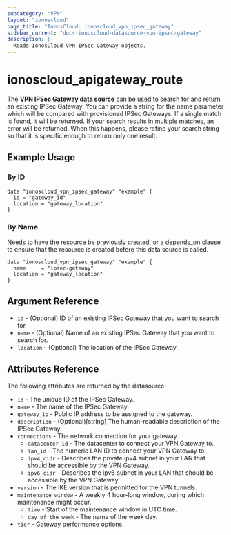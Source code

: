 ```yaml
---
subcategory: "VPN"
layout: "ionoscloud"
page_title: "IonosCloud: ionoscloud_vpn_ipsec_gateway"
sidebar_current: "docs-ionoscloud-datasource-vpn-ipsec-gateway"
description: |-
  Reads IonosCloud VPN IPSec Gateway objects.
---
```


# ionoscloud_apigateway_route

The **VPN IPSec Gateway data source** can be used to search for and return an existing IPSec Gateway.
You can provide a string for the name parameter which will be compared with provisioned IPSec Gateways.
If a single match is found, it will be returned. If your search results in multiple matches, an error will be returned.
When this happens, please refine your search string so that it is specific enough to return only one result.

## Example Usage

### By ID

```hcl
data "ionoscloud_vpn_ipsec_gateway" "example" {
  id = "gateway_id"
  location = "gateway_location"
}
```

### By Name

Needs to have the resource be previously created, or a depends_on clause to ensure that the resource is created before
this data source is called.

```hcl
data "ionoscloud_vpn_ipsec_gateway" "example" {
  name     = "ipsec-gateway"
  location = "gateway_location"
}
```

## Argument Reference

* `id` - (Optional) ID of an existing IPSec Gateway that you want to search for.
* `name` - (Optional) Name of an existing IPSec Gateway that you want to search for.
* `location` - (Optional) The location of the IPSec Gateway.

## Attributes Reference

The following attributes are returned by the datasource:

* `id` - The unique ID of the IPSec Gateway.
* `name` - The name of the IPSec Gateway.
* `gateway_ip` - Public IP address to be assigned to the gateway.
* `description` - (Optional)[string] The human-readable description of the IPSec Gateway.
* `connections` - The network connection for your gateway.
    * `datacenter_id` - The datacenter to connect your VPN Gateway to.
    * `lan_id` - The numeric LAN ID to connect your VPN Gateway to.
    * `ipv4_cidr` - Describes the private ipv4 subnet in your LAN that should be accessible by the
      VPN Gateway.
    * `ipv6_cidr` - Describes the ipv6 subnet in your LAN that should be accessible by the VPN Gateway.
* `version` - The IKE version that is permitted for the VPN tunnels.
* `maintenance_window` - A weekly 4 hour-long window, during which maintenance might occur.
  * `time` - Start of the maintenance window in UTC time.
  * `day_of_the_week` - The name of the week day.
* `tier` - Gateway performance options.
